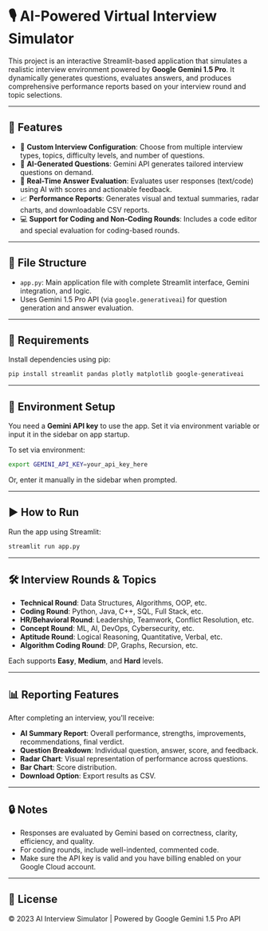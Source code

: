 # 🎙️ AI-Powered Virtual Interview Simulator

This project is an interactive Streamlit-based application that simulates a realistic interview environment powered by **Google Gemini 1.5 Pro**. It dynamically generates questions, evaluates answers, and produces comprehensive performance reports based on your interview round and topic selections.

---

## 🚀 Features

- 🔧 **Custom Interview Configuration**: Choose from multiple interview types, topics, difficulty levels, and number of questions.
- 🧠 **AI-Generated Questions**: Gemini API generates tailored interview questions on demand.
- 💬 **Real-Time Answer Evaluation**: Evaluates user responses (text/code) using AI with scores and actionable feedback.
- 📈 **Performance Reports**: Generates visual and textual summaries, radar charts, and downloadable CSV reports.
- 💻 **Support for Coding and Non-Coding Rounds**: Includes a code editor and special evaluation for coding-based rounds.

---

## 📂 File Structure

- `app.py`: Main application file with complete Streamlit interface, Gemini integration, and logic.
- Uses Gemini 1.5 Pro API (via `google.generativeai`) for question generation and answer evaluation.

---

## 🧰 Requirements

Install dependencies using pip:

```bash
pip install streamlit pandas plotly matplotlib google-generativeai
```

---

## 🔑 Environment Setup

You need a **Gemini API key** to use the app. Set it via environment variable or input it in the sidebar on app startup.

To set via environment:

```bash
export GEMINI_API_KEY=your_api_key_here
```

Or, enter it manually in the sidebar when prompted.

---

## ▶️ How to Run

Run the app using Streamlit:

```bash
streamlit run app.py
```

---

## 🛠️ Interview Rounds & Topics

- **Technical Round**: Data Structures, Algorithms, OOP, etc.
- **Coding Round**: Python, Java, C++, SQL, Full Stack, etc.
- **HR/Behavioral Round**: Leadership, Teamwork, Conflict Resolution, etc.
- **Concept Round**: ML, AI, DevOps, Cybersecurity, etc.
- **Aptitude Round**: Logical Reasoning, Quantitative, Verbal, etc.
- **Algorithm Coding Round**: DP, Graphs, Recursion, etc.

Each supports **Easy**, **Medium**, and **Hard** levels.

---

## 📊 Reporting Features

After completing an interview, you'll receive:

- **AI Summary Report**: Overall performance, strengths, improvements, recommendations, final verdict.
- **Question Breakdown**: Individual question, answer, score, and feedback.
- **Radar Chart**: Visual representation of performance across questions.
- **Bar Chart**: Score distribution.
- **Download Option**: Export results as CSV.

---

## 🔒 Notes

- Responses are evaluated by Gemini based on correctness, clarity, efficiency, and quality.
- For coding rounds, include well-indented, commented code.
- Make sure the API key is valid and you have billing enabled on your Google Cloud account.

---

## 📜 License

© 2023 AI Interview Simulator | Powered by Google Gemini 1.5 Pro API
